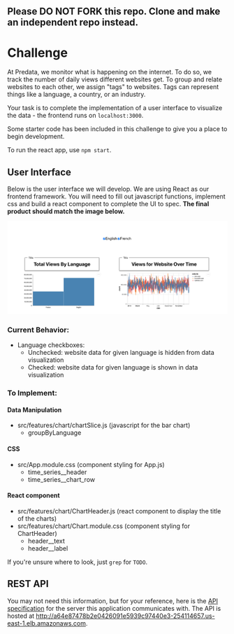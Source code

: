 ## Please DO NOT FORK this repo. Clone and make an independent repo instead.

# Challenge

At Predata, we monitor what is happening on the internet. To do so, we track the
number of daily views different websites get. To group and relate websites to
each other, we assign "tags" to websites. Tags can represent things like a
language, a country, or an industry.

Your task is to complete the implementation of a user interface to
visualize the data - the frontend runs on `localhost:3000`.

Some starter code has been included in this challenge to give you a place to
begin development.

To run the react app, use `npm start`.

## User Interface

Below is the user interface we will develop. We are using React as our frontend
framework. You will need to fill out javascript functions, implement css and
build a react component to complete the UI to spec. **The final product should
match the image below.**

![Image of User Interface](user-interface.png)

### Current Behavior:

- Language checkboxes:
  - Unchecked: website data for given language is hidden from data visualization
  - Checked: website data for given language is shown in data visualization

### To Implement:

#### Data Manipulation

- src/features/chart/chartSlice.js (javascript for the bar chart)
  - groupByLanguage

#### CSS

- src/App.module.css (component styling for App.js)
  - time_series\_\_header
  - time_series\_\_chart_row

#### React component

- src/features/chart/ChartHeader.js (react component to display the title of the charts)
- src/features/chart/Chart.module.css (component styling for ChartHeader)
    - header\_\_text
    - header\_\_label

If you're unsure where to look, just `grep` for `TODO`.

## REST API

You may not need this information, but for your reference, here is the [API
specification](api-spec.md) for the server this application communicates with.
The API is hosted at http://a64e87478b2e0426091e5939c97440e3-254114657.us-east-1.elb.amazonaws.com.
